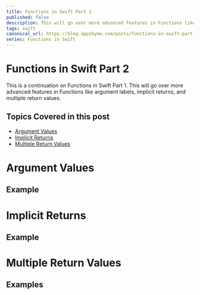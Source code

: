 ```yaml
---
title: Functions in Swift Part 2
published: false
description: This will go over more advanced features in Functions like argument labels, implicit returns, and multiple return values.
tags: swift
canonical_url: https://blog.appsbymw.com/posts/functions-in-swift-part-2
series: Functions in Swift
---
```


# Functions in Swift Part 2

This is a continuation on Functions in Swift Part 1. This will go over more advanced features in Functions like argument labels, implicit returns, and multiple return values.

## Topics Covered in this post
- [Argument Values](#argument-values)
- [Implicit Returns](#implicit-returns)
- [Multiple Return Values](#multiple-return-values)

# Argument Values



## Example

# Implicit Returns

## Example

# Multiple Return Values

## Examples
